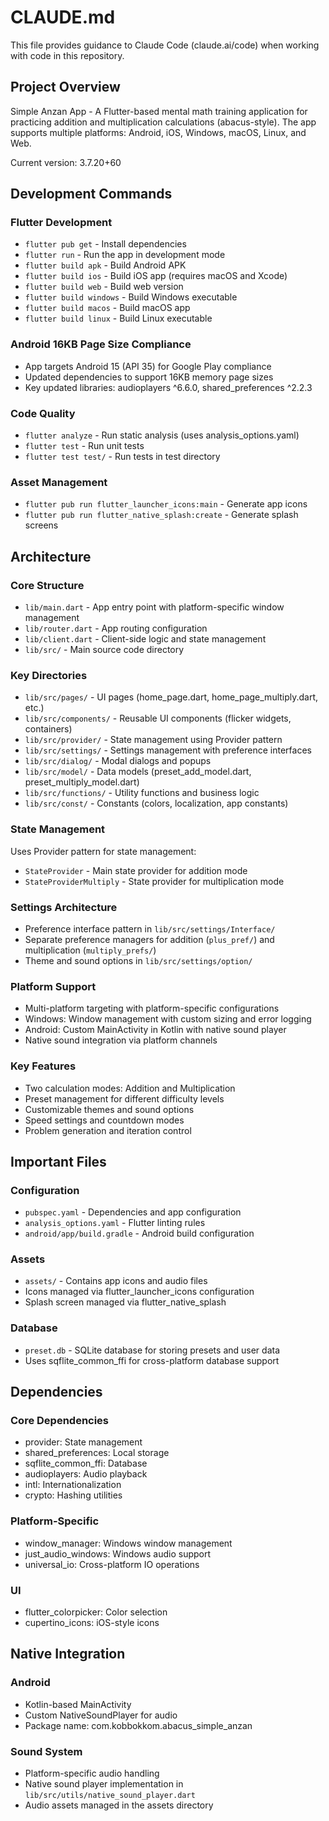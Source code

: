 # CLAUDE.md

This file provides guidance to Claude Code (claude.ai/code) when working with code in this repository.

## Project Overview

Simple Anzan App - A Flutter-based mental math training application for practicing addition and multiplication calculations (abacus-style). The app supports multiple platforms: Android, iOS, Windows, macOS, Linux, and Web.

Current version: 3.7.20+60

## Development Commands

### Flutter Development
- `flutter pub get` - Install dependencies
- `flutter run` - Run the app in development mode
- `flutter build apk` - Build Android APK
- `flutter build ios` - Build iOS app (requires macOS and Xcode)
- `flutter build web` - Build web version
- `flutter build windows` - Build Windows executable
- `flutter build macos` - Build macOS app
- `flutter build linux` - Build Linux executable

### Android 16KB Page Size Compliance
- App targets Android 15 (API 35) for Google Play compliance
- Updated dependencies to support 16KB memory page sizes
- Key updated libraries: audioplayers ^6.6.0, shared_preferences ^2.2.3

### Code Quality
- `flutter analyze` - Run static analysis (uses analysis_options.yaml)
- `flutter test` - Run unit tests
- `flutter test test/` - Run tests in test directory

### Asset Management
- `flutter pub run flutter_launcher_icons:main` - Generate app icons
- `flutter pub run flutter_native_splash:create` - Generate splash screens

## Architecture

### Core Structure
- `lib/main.dart` - App entry point with platform-specific window management
- `lib/router.dart` - App routing configuration
- `lib/client.dart` - Client-side logic and state management
- `lib/src/` - Main source code directory

### Key Directories
- `lib/src/pages/` - UI pages (home_page.dart, home_page_multiply.dart, etc.)
- `lib/src/components/` - Reusable UI components (flicker widgets, containers)
- `lib/src/provider/` - State management using Provider pattern
- `lib/src/settings/` - Settings management with preference interfaces
- `lib/src/dialog/` - Modal dialogs and popups
- `lib/src/model/` - Data models (preset_add_model.dart, preset_multiply_model.dart)
- `lib/src/functions/` - Utility functions and business logic
- `lib/src/const/` - Constants (colors, localization, app constants)

### State Management
Uses Provider pattern for state management:
- `StateProvider` - Main state provider for addition mode
- `StateProviderMultiply` - State provider for multiplication mode

### Settings Architecture
- Preference interface pattern in `lib/src/settings/Interface/`
- Separate preference managers for addition (`plus_pref/`) and multiplication (`multiply_prefs/`)
- Theme and sound options in `lib/src/settings/option/`

### Platform Support
- Multi-platform targeting with platform-specific configurations
- Windows: Window management with custom sizing and error logging
- Android: Custom MainActivity in Kotlin with native sound player
- Native sound integration via platform channels

### Key Features
- Two calculation modes: Addition and Multiplication
- Preset management for different difficulty levels
- Customizable themes and sound options
- Speed settings and countdown modes
- Problem generation and iteration control

## Important Files

### Configuration
- `pubspec.yaml` - Dependencies and app configuration
- `analysis_options.yaml` - Flutter linting rules
- `android/app/build.gradle` - Android build configuration

### Assets
- `assets/` - Contains app icons and audio files
- Icons managed via flutter_launcher_icons configuration
- Splash screen managed via flutter_native_splash

### Database
- `preset.db` - SQLite database for storing presets and user data
- Uses sqflite_common_ffi for cross-platform database support

## Dependencies

### Core Dependencies
- provider: State management
- shared_preferences: Local storage
- sqflite_common_ffi: Database
- audioplayers: Audio playback
- intl: Internationalization
- crypto: Hashing utilities

### Platform-Specific
- window_manager: Windows window management
- just_audio_windows: Windows audio support
- universal_io: Cross-platform IO operations

### UI
- flutter_colorpicker: Color selection
- cupertino_icons: iOS-style icons

## Native Integration

### Android
- Kotlin-based MainActivity
- Custom NativeSoundPlayer for audio
- Package name: com.kobbokkom.abacus_simple_anzan

### Sound System
- Platform-specific audio handling
- Native sound player implementation in `lib/src/utils/native_sound_player.dart`
- Audio assets managed in the assets directory